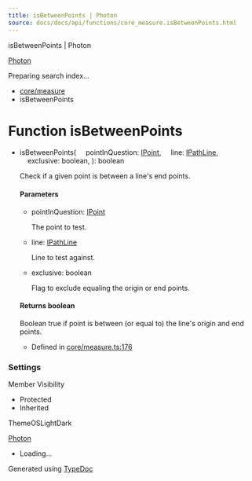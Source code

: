 ```yaml
---
title: isBetweenPoints | Photon
source: docs/docs/api/functions/core_measure.isBetweenPoints.html
---
```


isBetweenPoints | Photon

[Photon](../index.html)




Preparing search index...

* [core/measure](../modules/core_measure.html)
* isBetweenPoints

# Function isBetweenPoints

* isBetweenPoints(
      pointInQuestion: [IPoint](../interfaces/core_schema.IPoint.html),
      line: [IPathLine](../interfaces/core_schema.IPathLine.html),
      exclusive: boolean,
  ): boolean

  Check if a given point is between a line's end points.

  #### Parameters

  + pointInQuestion: [IPoint](../interfaces/core_schema.IPoint.html)

    The point to test.
  + line: [IPathLine](../interfaces/core_schema.IPathLine.html)

    Line to test against.
  + exclusive: boolean

    Flag to exclude equaling the origin or end points.

  #### Returns boolean

  Boolean true if point is between (or equal to) the line's origin and end points.

  + Defined in [core/measure.ts:176](https://github.com/mwhite454/photon/blob/main/packages/photon/src/core/measure.ts#L176)

### Settings

Member Visibility

* Protected
* Inherited

ThemeOSLightDark

[Photon](../index.html)

* Loading...

Generated using [TypeDoc](https://typedoc.org/)
